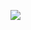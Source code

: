 <!--
id: 49127116244
link: http://jreed91.tumblr.com/post/49127116244/beautiful-day
slug: beautiful-day
date: Sun Apr 28 2013 17:00:24 GMT-0500 (CDT)
publish: 2013-04-028
tags: 
title: Beautiful Day
-->


![](http://24.media.tumblr.com/7677280709402b9b7c5552cc025f470b/tumblr_mlzjspKxzt1qi8pkco1_1280.jpg)

